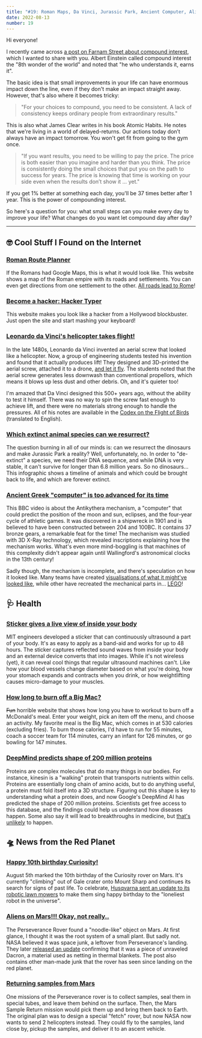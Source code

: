```yaml
---
title: "#19: Roman Maps, Da Vinci, Jurassic Park, Ancient Computer, Aliens, Happy Birthday on Mars, and more!"
date: 2022-08-13
number: 19
---
```


Hi everyone!

I recently came across [a post on Farnam Street about compound interest](https://fs.blog/small-steps-giant-leaps/), which I wanted to share with you. Albert Einstein called compound interest the "8th wonder of the world" and noted that "he who understands it, earns it".

The basic idea is that small improvements in your life can have enormous impact down the line, even if they don't make an impact straight away. However, that's also where it becomes tricky:

> "For your choices to compound, you need to be consistent. A lack of consistency keeps ordinary people from extraordinary results."

This is also what James Clear writes in his book Atomic Habits. He notes that we're living in a world of delayed-returns. Our actions today don’t always have an impact tomorrow. You won't get fit from going to the gym once.

> "If you want results, you need to be willing to pay the price. The price is both easier than you imagine and harder than you think. The price is consistently doing the small choices that put you on the path to success for years. The price is knowing that time is working on your side even when the results don’t show it … yet."

If you get 1% better at something each day, you'll be 37 times better after 1 year. This is the power of compounding interest.

So here's a question for you: what small steps can you make every day to improve your life? What changes do you want let compound day after day?

<!--more-->

---

## 🤓 Cool Stuff I Found on the Internet

### [Roman Route Planner](https://omnesviae.org/)
If the Romans had Google Maps, this is what it would look like. This website shows a map of the Roman empire with its roads and settlements. You can even get directions from one settlement to the other. [All roads lead to Rome](https://en.wikipedia.org/wiki/Milliarium_Aureum)!


### [Become a hacker: Hacker Typer](https://hackertyper.net/)
This website makes you look like a hacker from a Hollywood blockbuster. Just open the site and start mashing your keyboard!


### [Leonardo da Vinci's helicopter takes flight!](https://bigthink.com/the-past/da-vinci-helicopter/)
In the late 1480s, Leonardo da Vinci invented an aerial screw that looked like a helicopter. Now, a group of engineering students tested his invention and found that it actually produces lift! They designed and 3D-printed the aerial screw, attached it to a drone, [and let it fly](https://vimeo.com/672641301?embedded=true&source=vimeo_logo&owner=163448307). The students noted that the aerial screw generates less downwash than conventional propellors, which means it blows up less dust and other debris. Oh, and it's quieter too!

I'm amazed that Da Vinci designed this 500+ years ago, without the ability to test it himself. There was no way to spin the screw fast enough to achieve lift, and there were no materials strong enough to handle the pressures. All of his notes are available in the [Codex on the Flight of Birds](https://airandspace.si.edu/exhibitions/codex/codex.cfm#page-1) (translated to English).


### [Which extinct animal species can we resurrect?](https://www.visualcapitalist.com/explaining-resurrection-biology/)
The question burning in all of our minds is: can we resurrect the dinosaurs and make Jurassic Park a reality? Well, unfortunately, no. In order to "de-extinct" a species, we need their DNA sequence, and while DNA is very stable, it can't survive for longer than 6.8 million years. So no dinosaurs... This infographic shows a timeline of animals and which could be brought back to life, and which are forever extinct.


### [Ancient Greek "computer" is too advanced for its time](https://www.youtube.com/watch?v=qqlJ50zDgeA)
This BBC video is about the Antikythera mechanism, a "computer" that could predict the position of the moon and sun, eclipses, and the four-year cycle of athletic games. It was discovered in a shipwreck in 1901 and is believed to have been constructed between 204 and 100BC. It contains 37 bronze gears, a remarkable feat for the time! The mechanism was studied with 3D X-Ray technology, which revealed inscriptions explaining how the mechanism works. What's even more mind-boggling is that machines of this complexity didn't appear again until Wallingford's astronomical clocks in the 13th century!

Sadly though, the mechanism is incomplete, and there's speculation on how it looked like. Many teams have created [visualisations of what it might've looked like](https://www.livescience.com/antikythera-mechanism-worlds-first-computer-modeled.html), while other have recreated the mechanical parts in... [LEGO](https://www.nature.com/articles/d41586-019-00474-6)!


## 🩺 Health
### [Sticker gives a live view of inside your body](https://news.mit.edu/2022/ultrasound-stickers-0728)
MIT engineers developed a sticker that can continuously ultrasound a part of your body. It's as easy to apply as a band-aid and works for up to 48 hours. The sticker captures reflected sound waves from inside your body and an external device converts that into images. While it's not wireless (yet), it can reveal cool things that regular ultrasound machines can't. Like how your blood vessels change diameter based on what you're doing, how your stomach expands and contracts when you drink, or how weightlifting causes micro-damage to your muscles.


### [How long to burn off a Big Mac?](https://metabase-public.metabaseapp.com/public/dashboard/4455f327-80c2-42df-8c86-3bec97ee5c47)
~~Fun~~ horrible website that shows how long you have to workout to burn off a McDonald's meal. Enter your weight, pick an item off the menu, and choose an activity. My favorite meal is the Big Mac, which comes in at 530 calories (excluding fries). To burn those calories, I'd have to run for 55 minutes, coach a soccer team for 114 minutes, carry an infant for 126 minutes, or go bowling for 147 minutes.


### [DeepMind predicts shape of 200 million proteins](https://www.technologyreview.com/2022/07/28/1056510/deepmind-predicted-the-structure-of-almost-every-protein-known-to-science/)
Proteins are complex molecules that do many things in our bodies. For instance, kinesin is a "walking" protein that transports nutrients within cells. Proteins are essentially long chain of amino acids, but to do anything useful, a protein must fold itself into a 3D structure. Figuring out this shape is key to understanding what a protein does, and now Google's DeepMind AI has predicted the shape of 200 million proteins. Scientists get free access to this database, and the findings could help us understand how diseases happen. Some also say it will lead to breakthroughs in medicine, but [that's unlikely](https://www.chemistryworld.com/opinion/why-alphafold-wont-revolutionise-drug-discovery/4016051.article) to happen.


## 🛸 News from the Red Planet
### [Happy 10th birthday Curiosity!](https://www.nasaspaceflight.com/2022/08/curiosity-10-years/)
August 5th marked the 10th birthday of the Curiosity rover on Mars. It's currently "climbing" out of Gale crater onto Mount Sharp and continues its search for signs of past life. To celebrate, [Husqvarna sent an update to its robotic lawn mowers](https://www.husqvarna.com/us/discover/news-and-media/happybirthday/) to make them sing happy birthday to the "loneliest robot in the universe".

### [Aliens on Mars!!! Okay, not really..](https://futurism.com/the-byte/nasa-noodle-object-mars)
The Perseverance Rover found a "noodle-like" object on Mars. At first glance, I thought it was the root system of a small plant. But sadly not. NASA believed it was space junk, a leftover from Perseverance's landing. They later [released an update](https://mars.nasa.gov/mars2020/mission/status/394/images-of-edl-debris/) confirming that it was a piece of unraveled Dacron, a material used as netting in thermal blankets. The post also contains other man-made junk that the rover has seen since landing on the red planet.


### [Returning samples from Mars](https://www.space.com/ingenuity-class-helicopters-mars-sample-return)
One missions of the Perseverance rover is to collect samples, seal them in special tubes, and leave them behind on the surface. Then, the Mars Sample Return mission would pick them up and bring them back to Earth. The original plan was to design a special "fetch" rover, but now NASA now wants to send 2 helicopters instead. They could fly to the samples, land close by, pickup the samples, and deliver it to an ascent vehicle.


